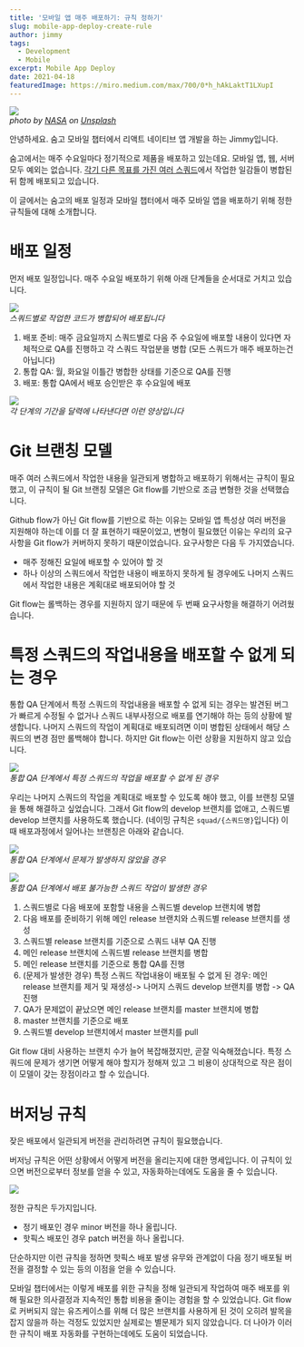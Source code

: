```yaml
---
title: '모바일 앱 매주 배포하기: 규칙 정하기'
slug: mobile-app-deploy-create-rule
author: jimmy
tags:
  - Development
  - Mobile
excerpt: Mobile App Deploy
date: 2021-04-18
featuredImage: https://miro.medium.com/max/700/0*h_hAkLaktT1LXupI
---
```


![](https://miro.medium.com/max/700/0*h_hAkLaktT1LXupI)  
_photo by <u>[NASA](https://unsplash.com/@nasa?utm_source=medium&utm_medium=referral)</u> on <u>[Unsplash](https://unsplash.com/?utm_source=medium&utm_medium=referral)</u>_

안녕하세요. 숨고 모바일 챕터에서 리액트 네이티브 앱 개발을 하는 Jimmy입니다.

숨고에서는 매주 수요일마다 정기적으로 제품을 배포하고 있는데요. 모바일 앱, 웹, 서버 모두 예외는 없습니다. <u>각기 다른 목표를 가진 여러 스쿼드</u>에서 작업한 일감들이 병합된 뒤 함께 배포되고 있습니다.

이 글에서는 숨고의 배포 일정과 모바일 챕터에서 매주 모바일 앱을 배포하기 위해 정한 규칙들에 대해 소개합니다.

# 배포 일정

먼저 배포 일정입니다. 매주 수요일 배포하기 위해 아래 단계들을 순서대로 거치고 있습니다.

![](https://miro.medium.com/max/700/1*DqInyiK3NXa0P9Rk794XpA.png)  
_스쿼드별로 작업한 코드가 병합되어 배포됩니다_

1. 배포 준비: 매주 금요일까지 스쿼드별로 다음 주 수요일에 배포할 내용이 있다면 자체적으로 QA를 진행하고 각 스쿼드 작업분을 병합
   (모든 스쿼드가 매주 배포하는건 아닙니다)
2. 통합 QA: 월, 화요일 이틀간 병합한 상태를 기준으로 QA를 진행
3. 배포: 통합 QA에서 배포 승인받은 후 수요일에 배포

![](https://miro.medium.com/max/700/1*TLGwMU9zBYE_G2FCnLEBEw.png)  
_각 단계의 기간을 달력에 나타낸다면 이런 양상입니다_

# Git 브랜칭 모델

매주 여러 스쿼드에서 작업한 내용을 일관되게 병합하고 배포하기 위해서는 규칙이 필요했고, 이 규칙이 될 Git 브랜칭 모델은 Git flow를 기반으로 조금 변형한 것을 선택했습니다.

Github flow가 아닌 Git flow를 기반으로 하는 이유는 모바일 앱 특성상 여러 버전을 지원해야 하는데 이를 더 잘 표현하기 때문이었고, 변형이 필요했던 이유는 우리의 요구사항을 Git flow가 커버하지 못하기 때문이었습니다. 요구사항은 다음 두 가지였습니다.

- 매주 정해진 요일에 배포할 수 있어야 할 것
- 하나 이상의 스쿼드에서 작업한 내용이 배포하지 못하게 될 경우에도 나머지 스쿼드에서 작업한 내용은 계획대로 배포되어야 할 것

Git flow는 롤백하는 경우를 지원하지 않기 때문에 두 번째 요구사항을 해결하기 어려웠습니다.

# 특정 스쿼드의 작업내용을 배포할 수 없게 되는 경우

통합 QA 단계에서 특정 스쿼드의 작업내용을 배포할 수 없게 되는 경우는 발견된 버그가 빠르게 수정될 수 없거나 스쿼드 내부사정으로 배포를 연기해야 하는 등의 상황에 발생합니다. 나머지 스쿼드의 작업이 계획대로 배포되려면 이미 병합된 상태에서 해당 스쿼드의 변경 점만 롤백해야 합니다. 하지만 Git flow는 이런 상황을 지원하지 않고 있습니다.

![](https://miro.medium.com/max/700/1*wusVnqzUAWo8oohIELzmtg.png)  
_통합 QA 단계에서 특정 스쿼드의 작업을 배포할 수 없게 된 경우_

우리는 나머지 스쿼드의 작업을 계획대로 배포할 수 있도록 해야 했고, 이를 브랜칭 모델을 통해 해결하고 싶었습니다. 그래서 Git flow의 develop 브랜치를 없애고, 스쿼드별 develop 브랜치를 사용하도록 했습니다. (네이밍 규칙은 `squad/{스쿼드명}`입니다) 이때 배포과정에서 일어나는 브랜칭은 아래와 같습니다.

![](https://miro.medium.com/max/700/1*Q_uz8FIOE6BylJDzKQpdIw.png)  
_통합 QA 단계에서 문제가 발생하지 않았을 경우_

![](https://miro.medium.com/max/700/1*2KKAvCl6LNbrOFEmRl_Kdw.png)  
_통합 QA 단계에서 배포 불가능한 스쿼드 작업이 발생한 경우_

1. 스쿼드별로 다음 배포에 포함할 내용을 스쿼드별 develop 브랜치에 병합
2. 다음 배포를 준비하기 위해 메인 release 브랜치와 스쿼드별 release 브랜치를 생성
3. 스쿼드별 release 브랜치를 기준으로 스쿼드 내부 QA 진행
4. 메인 release 브랜치에 스쿼드별 release 브랜치를 병합
5. 메인 release 브랜치를 기준으로 통합 QA를 진행
6. (문제가 발생한 경우) 특정 스쿼드 작업내용이 배포될 수 없게 된 경우: 메인 release 브랜치를 제거 및 재생성-> 나머지 스쿼드 develop 브랜치를 병합 -> QA 진행
7. QA가 문제없이 끝났으면 메인 release 브랜치를 master 브랜치에 병합
8. master 브랜치를 기준으로 배포
9. 스쿼드별 develop 브랜치에서 master 브랜치를 pull

Git flow 대비 사용하는 브랜치 수가 늘어 복잡해졌지만, 곧잘 익숙해졌습니다. 특정 스쿼드에 문제가 생기면 어떻게 해야 할지가 정해져 있고 그 비용이 상대적으로 작은 점이 이 모델이 갖는 장점이라고 할 수 있습니다.

# 버저닝 규칙

잦은 배포에서 일관되게 버전을 관리하려면 규칙이 필요했습니다.

버저닝 규칙은 어떤 상황에서 어떻게 버전을 올리는지에 대한 명세입니다. 이 규칙이 있으면 버전으로부터 정보를 얻을 수 있고, 자동화하는데에도 도움을 줄 수 있습니다.

![](https://miro.medium.com/max/700/1*A9boayzP9zEriSQIarAatg.png)

정한 규칙은 두가지입니다.

- 정기 배포인 경우 minor 버전을 하나 올립니다.
- 핫픽스 배포인 경우 patch 버전을 하나 올립니다.

단순하지만 이런 규칙을 정하면 핫픽스 배포 발생 유무와 관계없이 다음 정기 배포될 버전을 결정할 수 있는 등의 이점을 얻을 수 있습니다.

모바일 챕터에서는 이렇게 배포를 위한 규칙을 정해 일관되게 작업하여 매주 배포를 위해 필요한 의사결정과 지속적인 통합 비용을 줄이는 경험을 할 수 있었습니다. Git flow로 커버되지 않는 유즈케이스를 위해 더 많은 브랜치를 사용하게 된 것이 오히려 발목을 잡지 않을까 하는 걱정도 있었지만 실제로는 별문제가 되지 않았습니다. 더 나아가 이러한 규칙이 배포 자동화를 구현하는데에도 도움이 되었습니다.
